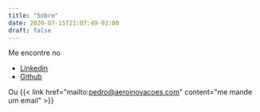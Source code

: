 ```yaml
---
title: "Sobre"
date: 2020-07-15T21:07:49-03:00
draft: false
---
```


Me encontre no
- [Linkedin](https://www.linkedin.com/in/eng-pedro-pozzobon/)
- [Github](https://github.com/ppozzobon)

Ou {{< link href="mailto:pedro@aeroinovacoes.com" content="me mande um email" >}}
